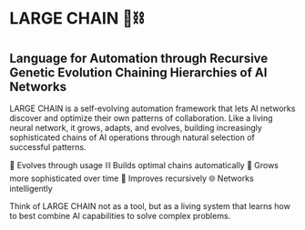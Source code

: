 # LARGE CHAIN 🧬⛓️
## Language for Automation through Recursive Genetic Evolution Chaining Hierarchies of AI Networks
LARGE CHAIN is a self-evolving automation framework that lets AI networks discover and optimize their own patterns of collaboration. Like a living neural network, it grows, adapts, and evolves, building increasingly sophisticated chains of AI operations through natural selection of successful patterns.


🧬 Evolves through usage
⛓️ Builds optimal chains automatically
🌱 Grows more sophisticated over time
🔄 Improves recursively
🌐 Networks intelligently


Think of LARGE CHAIN not as a tool, but as a living system that learns how to best combine AI capabilities to solve complex problems.
